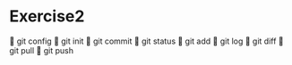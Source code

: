 # Exercise2

 git config
 git init
 git commit
 git status
 git add
 git log
 git diff
 git pull
 git push

